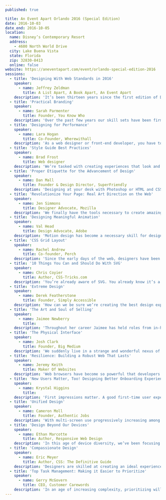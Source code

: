 ```yaml
---
published: true

title: An Event Apart Orlando 2016 (Special Edition)
date: 2016-10-03
date_end: 2016-10-05
location:
  name: Disney’s Contemporary Resort
  address:
    - 4600 North World Drive
  city: Lake Buena Vista
  state: Florida
  zip: 32830-8413
  online: false
website: https://aneventapart.com/event/orlando-special-edition-2016
sessions:
  - title: 'Designing With Web Standards in 2016'
    speaker:
      - name: Jeffrey Zeldman
        title: A List Apart, A Book Apart, An Event Apart
    description: 'It’s been thirteen years since the first edition of Designing With Web Standards turned our industry on its ear, changing the way we design and develop websites. ​In a web ruled by Flash, table layouts, and sites coded to work in only one browser or another, DWWS showed how to make web content and experiences available to all people, browsers, devices, and search engines. It was heady stuff back in 2003. But how well do the tactics and strategies the book and subsequent editions recommended hold up in our multi-device, framework- and app-driven web of 2016? Is it time to discard progressive enhancement, semantic markup, and accessibility? Or can these ​techniques still help us master today’s complex design and development challenges? Survey the state of the art, and learn how to ensure that your site will work everywhere—today and tomorrow.'
  - title: 'Practical Branding'
    speaker:
      - name: Sarah Parmenter
        title: Founder, You Know Who
    description: 'Over the past few years our skill sets have been firmly planted in understanding this new era of multi-faceted web design. While we’ve all been busy making sure our designs adhere to the latest flat trend and performance specifications, we’ve forgotten that what once got us all talking, before we looked under the hood at the code, was visually striking websites. We’ve come to believe that simply re-designing to increase visual pleasure and memorability is somehow not okay. In this talk, Sarah will discuss what designing brands (including personal brands) looks like in 2017 and the social ecosystems that accompany them—without a “golden ratio” overlay in sight.'
  - title: 'Designing for Performance'
    speaker:
      - name: Lara Hogan
        title: Co-Founder, Wherewithall
    description: 'As a web designer or front-end developer, you have tough choices to make when it comes to weighing aesthetics and performance. Images, fonts, layout, and interactivity are necessary to engage your audience, and each has an enormous impact on page load time and the overall user experience. This talk will focus on performance basics from a design and front-end perspective, including tips for optimizing design assets and patterns. Lara will also cover some tips for approaching your project with page speed in mind, how to make decisions about aesthetics and speed during the design process, and how to help those around you care about performance.'
  - title: 'Style Guide Best Practices'
    speaker:
      - name: Brad Frost
        title: Web designer
    description: 'We’re tasked with creating experiences that look and function beautifully across a dizzying array of devices and environments. That’s a tall order in and of itself, but once you factor in other team members, clients, stakeholders, and organizational quirks, things start looking downright intimidating. With so many variables to consider, we need solid ground to stand on. Style guides are quickly proving to be foundational tools for tackling this increasingly-diverse web landscape while still maintaining your sanity. Style guides promote consistency, establish a shared vocabulary, make testing easier, and lay a future-friendly foundation. This session will detail best practices and considerations for creating and maintaining style guides, so you can set up your organization for success.'
  - title: 'Proper Etiquette for the Advancement of Design'
    speaker:
      - name: Dan Mall
        title: Founder & Design Director, SuperFriendly
    description: 'Designing at your desk with Photoshop or HTML and CSS is easy, but getting your bosses and clients to give your work their stamp of approval is often quite a feat. In this presentation, Dan will share some stories of tools, methodologies, and non-traditional deliverables that can help you get the buy-in you need. Follow along to learn how to make everyone you work with say “please” and “thank you!”'
  - title: 'Revolutionize Your Page: Real Art Direction on the Web'
    speaker:
      - name: Jen Simmons
        title: Designer Advocate, Mozilla
    description: 'We finally have the tools necessary to create amazing page designs on the web. Now we can art direct our layouts, leveraging the power and tradition of graphic design. In this eye-opening talk, Jen will explore concrete examples of an incredible range of new possibilities. She’ll walk through a step-by-step design process for figuring out how to create a layout as unique as your content. You’ll learn how Flexbox, Grid, Shapes, Multicolumn, Viewport Units, and more can be combined together to revolutionize how you approach the page —any page.'
  - title: 'Designing Meaningful Animation'
    speaker:
      - name: Val Head
        title: Design Advocate, Adobe
    description: 'Motion design has become a necessary skill for designing and building the modern web. The character and energy that motion brings to an interface is becoming as expected on the web as it is in other media. Great web animation comes from thinking like a motion designer and brand steward, matching the motion we add to our message and design goals. Learn key animation principles such as timing, offsets, and secondary action as they apply to interface design decisions—plus motion principles specific to designing animated interactions. Consider this your crash course on becoming a motion design pro!'
  - title: 'CSS Grid Layout'
    speaker:
      - name: Rachel Andrew
        title: Co-founder, Perch
    description: 'Since the early days of the web, designers have been trying to lay out web pages using grid systems. Likewise, almost every CSS framework attempts to implement some kind of grid system, using floats and often leaning on preprocessors. The CSS Grid Layout module brings us a native CSS Grid system for the first time—a grid system that does not rely on document source order, and can create complex layouts which are easily redefined with media queries. Following along with practical examples, you’ll learn how Grid works, and how it can be used to implement modern layouts and responsive designs.'
  - title: '10 Things You Can and Should Do With SVG'
    speaker:
      - name: Chris Coyier
        title: Author, CSS-Tricks.com
    description: 'You’re already aware of SVG. You already know it’s a vector image format. But how does that affect your daily life as a front end developer and designer? In this fun, compelling, and information-packed session, Chris will count down 10 things you could (and should!) be doing with SVG. It’s one of those technologies that is chock full of possibilities and benefits, yet conspicuously missing from most people’s toolbelts. Find out why it deserves a prime spot on yours.'
  - title: 'Extreme Design'
    speaker:
      - name: Derek Featherstone
        title: Founder, Simply Accessible
    description: 'How can we be sure we’re creating the best design experiences possible? It turns out that creating great experiences for a particular subset of our users—people with disabilities—results in better designs for everyone. Focusing relentlessly on accessibility helps us think of extreme scenarios and ask questions like “how can we make this work eyes free?” and “how can we make this work with the least amount of typing?” Explore multiple methods of extremifying your designs—stressing them in ways they haven’t been stressed before—to illuminate opportunities for innovation, efficiency, and excellence that lead to great designs for everyone.'
  - title: 'The Art and Soul of Selling'
    speaker:
      - name: Jaimee Newberry
        title:
    description: 'Throughout her career Jaimee has held roles from in-house teams, to agency partner, to independent consultant. Across these roles, she not only had to sell her own design work, but the work of her teams and colleagues, as well. It stands true that the most important skill she ever learned was how to sell design. Through stories of client interactions and learning experiences, Jaimee will share her two rules of design and describe how her “Check Yourself Checkpoints” have helped her sell design and close millions of dollars in deals, across the past seventeen years.'
  - title: 'The Physical Interface'
    speaker:
      - name: Josh Clark
        title: Founder, Big Medium
    description: 'We suddenly live in a strange and wonderful nexus of digital and physical. Touchscreens let us hold information in our hands, and we touch, stretch, crumple, drag, and flick data itself. Our sensor-packed phones even reach beyond the screen to interact directly with the world around us. While these digital interfaces are becoming physical, the physical world is becoming digital, too. Objects, places, and even our bodies are lighting up with with sensors and connectivity. We’re not just clicking links anymore; we’re creating physical interfaces to digital systems. This requires new perspective and technique for web and product designers. The good news: it’s all within your reach. With a rich trove of examples, Designing for Touch author Josh Clark explores the practical, meaningful design opportunities for the web’s newly physical interfaces.'
  - title: 'Resilience: Building a Robust Web That Lasts'
    speaker:
      - name: Jeremy Keith
        title: Maker Of Websites
    description: 'Web browsers have become so powerful that developers are now treating them as if they were a runtime environment as predictable as any other. But the truth is that we still need to deal with many unknown factors that torpedo our assumptions. The web is where Postel’s Law meets Murphy’s Law, so we can’t treat web development as if it were just another flavor of software. Instead we must work with the grain of the web. You’ll learn tried and tested (as well as new) approaches to building for the web that will result in experiences that are robust, flexible, and resilient.'
  - title: 'New Users Matter, Too! Designing Better Onboarding Experiences'
    speaker:
      - name: Krystal Higgins
        title:
    description: 'First impressions matter. A good first​-​time user experience establishes a foundation for future engagement, while a bad one can mean abandonment. What kind of first impression is your product giving? This ​presentation is for anyone who designs products​​ and wants to create an experience that better engages and informs new users. You’ll get an overview of best practices as they relate to learning and engagement, including patterns and anti-patterns. You’ll also get suggestions for next steps, regardless of whether you’re starting on a fresh new ​site or ​product​,​ or revising an existing one.'
  - title: 'Unified Design'
    speaker:
      - name: Cameron Moll
        title: Founder, Authentic Jobs
    description: 'With multi-screen use progressively increasing among web users, creating a unified user experience across screens is imperative to our work. Responsive Web Design laid the foundation for designing multi-screen UX within the browser, and Unified UX aims to build on that foundation by unifying the entire internet experience—browser or not. This session examines what's required to deliver a unified, consistent user experience regardless of where the digital experience begins, continues, and ends. You'll learn how to unite your entire internet presence, not just your web presence, and you'll take away practical advice for creating unified user experiences and fostering a mindset of unity among your organization.'
  - title: 'Design Beyond Our Devices'
    speaker:
      - name: Ethan Marcotte
        title: Author, Responsive Web Design
    description: 'In this age of device diversity, we’ve been focusing less on pages, and more on patterns: reusable bits of design and content we stitch together into responsive design systems. But those patterns bring puzzles: how should they adapt, and why? And how do we, well, design with them? Let’s look at a few answers to those questions, and start moving our design practices beyond the screens in front of us.'
  - title: 'Compassionate Design'
    speaker:
      - name: Eric Meyer
        title: Author, CSS: The Definitive Guide
    description: 'Designers are skilled at creating an ideal experience for idealized users. But what happens when our idealized experience collides with messy, human reality? Designs can frustrate, alienate, or even offend; form options can exclude; on-boarding processes can turn away; interactions can reject or even endanger. The more we build websites and digital products that touch every aspect of our lives, the more critical it becomes for us to start designing for imperfect, distressed, and vulnerable situations—designing interfaces that don’t attempt to make everything seamless, but instead embrace and accommodate the rough edges of the human experience. In this talk, Eric will explore a wide variety of failure modes, from the small to the life-changing, and show how reorienting your perspective and making simple additions to your process can help anticipate and avoid these failures, leading to more humane, and ultimately more compassionate, outcomes.'
  - title: 'Top Task Management: Making it Easier to Prioritize'
    speaker:
      - name: Gerry McGovern
        title: CEO, Customer Carewords
    description: 'In an age of increasing complexity, prioritizing will be a key skill. Anybody can add features or content. In fact, in this age of glut it’s the easiest thing in the world to do. Top Tasks Management helps you identify the top tasks in your projects (what really matters). Just as importantly, you'll discover the tiny tasks, the low-level tasks that flood designs and content pages, smothering simplicity and confusing your users with an ocean of features and content. Top Tasks Management is a method, developed over ten years of research, that will help you focus on what really matters in your projects, giving you the evidence to remove that which doesn't. It’s been used to great effect by organizations such as Cisco, Microsoft, Lenovo, Google, and the European Commission. Gerry will teach you how to identify the top and tiny tasks in your projects and you'll walk away with a strategy, giving you the ability to defend your decisions to your team and to management.'
---
```

